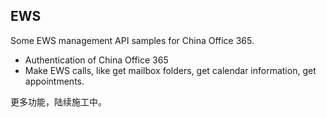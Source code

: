 ## EWS
Some EWS management API samples for China Office 365. 
- Authentication of China Office 365
- Make EWS calls, like get mailbox folders, get calendar information, get appointments.

更多功能，陆续施工中。
